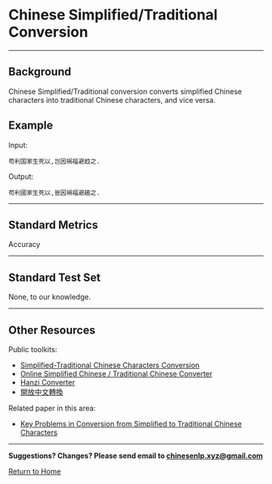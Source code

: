 # Chinese Simplified/Traditional Conversion

---

## Background

Chinese Simplified/Traditional conversion converts simplified Chinese characters into traditional Chinese characters, and vice versa.


## Example

Input:

```
苟利国家生死以,岂因祸福避趋之.
```

Output: 

```
苟利國家生死以,豈因禍福避趨之.
```

---

## Standard Metrics

Accuracy 

---

## Standard Test Set 

None, to our knowledge.

---

## Other Resources

Public toolkits:
- [Simplified-Traditional Chinese Characters Conversion](https://www.lexilogos.com/keyboard/chinese_conversion.htm)
- [Online Simplified Chinese / Traditional Chinese Converter](https://www.purpleculture.net/traditional-simplified-converter/)
- [Hanzi Converter](https://github.com/berniey/hanziconv)
- [開放中文轉換](https://github.com/yichen0831/opencc-python)

Related paper in this area:
- [Key Problems in Conversion from Simplified to Traditional Chinese Characters](http://www.mt-archive.info/10/MTS-2013-Shi.pdf)

---

**Suggestions? Changes? Please send email to [chinesenlp.xyz@gmail.com](mailto:chinesenlp.xyz@gmail.com)**

[Return to Home](../index.md)
